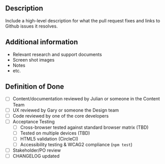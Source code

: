 <!--

# Title Line Template: [Brief statement describing what this pull request fixes.]

Use the title line as the title of your pull request, then delete these lines.

-->

## Description

Include a high-level description for what the pull request fixes and links to Github issues it resolves.

## Additional information

* Relevant research and support documents
* Screen shot images
* Notes
* etc.

## Definition of Done

- [ ] Content/documentation reviewed by Julian or someone in the Content Team
- [ ] UX reviewed by Gary or someone the Design team
- [ ] Code reviewed by one of the core developers
- [ ] Acceptance Testing
  - [ ] Cross-browser tested against standard browser matrix (TBD)
  - [ ] Tested on multiple devices (TBD)
  - [ ] HTML5 validation (CircleCI)
  - [ ] Accessibility testing & WCAG2 compliance (`npm test`)
- [ ] Stakeholder/PO review
- [ ] CHANGELOG updated
